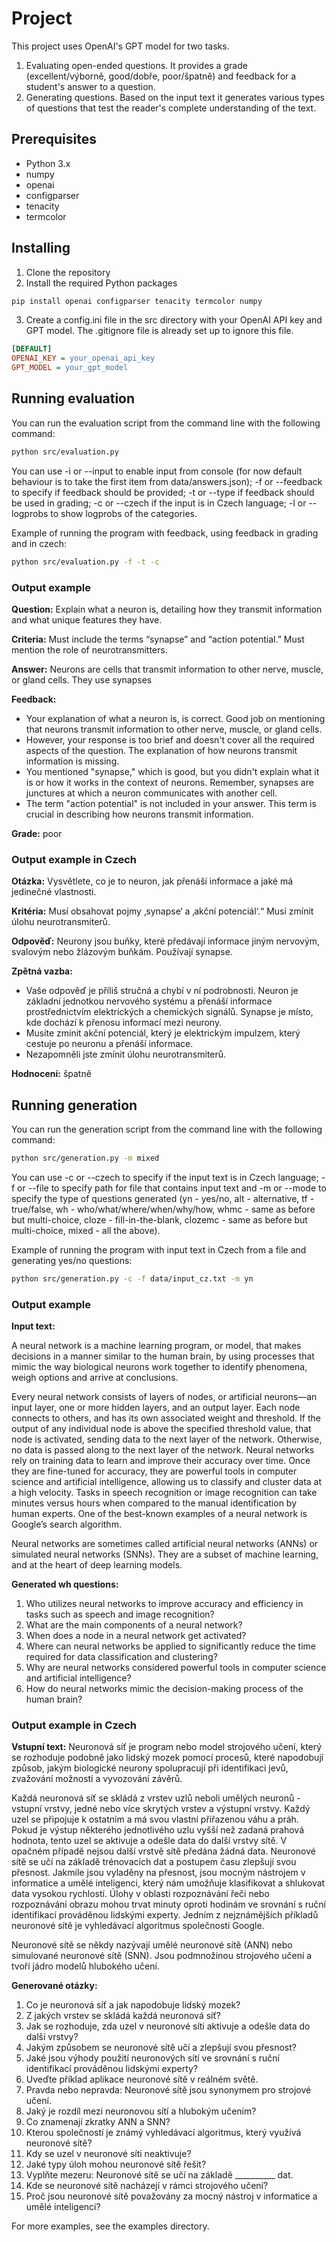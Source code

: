 # Project

This project uses OpenAI's GPT model for two tasks.

1. Evaluating open-ended questions. It provides a grade (excellent/výborně, good/dobře, poor/špatně) and feedback for a student's answer to a question.
2. Generating questions. Based on the input text it generates various types of questions that test the reader's complete understanding of the text.

## Prerequisites

- Python 3.x
- numpy
- openai
- configparser
- tenacity
- termcolor

## Installing

1. Clone the repository
2. Install the required Python packages

```sh
pip install openai configparser tenacity termcolor numpy
```

3. Create a config.ini file in the src directory with your OpenAI API key and GPT model. The .gitignore file is already set up to ignore this file.

```ini
[DEFAULT]
OPENAI_KEY = your_openai_api_key
GPT_MODEL = your_gpt_model
```

## Running evaluation

You can run the evaluation script from the command line with the following command:

```sh
python src/evaluation.py
```

You can use -i or --input to enable input from console (for now default behaviour is to take the first item from data/answers.json); -f or --feedback to specify if feedback should be provided; -t or --type if feedback should be used in grading; -c or --czech if the input is in Czech language; -l or --logprobs to show logprobs of the categories.

Example of running the program with feedback, using feedback in grading and in czech:

```sh
python src/evaluation.py -f -t -c
```

### Output example

**Question:**
Explain what a neuron is, detailing how they transmit information and what unique features they have.

**Criteria:**
Must include the terms “synapse” and “action potential.” Must mention the role of neurotransmitters.

**Answer:**
Neurons are cells that transmit information to other nerve, muscle, or gland cells. They use synapses

**Feedback:**
- Your explanation of what a neuron is, is correct. Good job on mentioning that neurons transmit information to other nerve, muscle, or gland cells.
- However, your response is too brief and doesn't cover all the required aspects of the question. The explanation of how neurons transmit information is missing.
- You mentioned "synapse," which is good, but you didn't explain what it is or how it works in the context of neurons. Remember, synapses are junctures at which a neuron communicates with another cell.
- The term "action potential" is not included in your answer. This term is crucial in describing how neurons transmit information.

**Grade:**
poor

### Output example in Czech

**Otázka:**
Vysvětlete, co je to neuron, jak přenáší informace a jaké má jedinečné vlastnosti.

**Kritéria:**
Musí obsahovat pojmy ‚synapse‘ a ‚akční potenciál‘.“ Musí zmínit úlohu neurotransmiterů.

**Odpověď:**
Neurony jsou buňky, které předávají informace jiným nervovým, svalovým nebo žlázovým buňkám. Používají synapse.

**Zpětná vazba:**
- Vaše odpověď je příliš stručná a chybí v ní podrobnosti. Neuron je základní jednotkou nervového systému a přenáší informace prostřednictvím elektrických a chemických signálů. Synapse je místo, kde dochází k přenosu informací mezi neurony.
- Musíte zmínit akční potenciál, který je elektrickým impulzem, který cestuje po neuronu a přenáší informace.
- Nezapomněli jste zmínit úlohu neurotransmiterů.

**Hodnocení:**
špatně

## Running generation

You can run the generation script from the command line with the following command:

```sh
python src/generation.py -m mixed
```

You can use -c or --czech to specify if the input text is in Czech language; -f or --file to specify path for file that contains input text and -m or --mode to specify the type of questions generated (yn - yes/no, alt - alternative, tf - true/false, wh - who/what/where/when/why/how, whmc - same as before but multi-choice, cloze - fill-in-the-blank, clozemc - same as before but multi-choice, mixed - all the above).

Example of running the program with input text in Czech from a file and generating yes/no questions:

```sh
python src/generation.py -c -f data/input_cz.txt -m yn
```

### Output example

**Input text:**

A neural network is a machine learning program, or model, that makes decisions in a manner similar to the human brain, by using processes that mimic the way biological neurons work together to identify phenomena, weigh options and arrive at conclusions.

Every neural network consists of layers of nodes, or artificial neurons—an input layer, one or more hidden layers, and an output layer. Each node connects to others, and has its own associated weight and threshold. If the output of any individual node is above the specified threshold value, that node is activated, sending data to the next layer of the network. Otherwise, no data is passed along to the next layer of the network.
Neural networks rely on training data to learn and improve their accuracy over time. Once they are fine-tuned for accuracy, they are powerful tools in computer science and artificial intelligence, allowing us to classify and cluster data at a high velocity. Tasks in speech recognition or image recognition can take minutes versus hours when compared to the manual identification by human experts. One of the best-known examples of a neural network is Google’s search algorithm.

Neural networks are sometimes called artificial neural networks (ANNs) or simulated neural networks (SNNs). They are a subset of machine learning, and at the heart of deep learning models.

**Generated wh questions:**
1. Who utilizes neural networks to improve accuracy and efficiency in tasks such as speech and image recognition?
2. What are the main components of a neural network?
3. When does a node in a neural network get activated?
4. Where can neural networks be applied to significantly reduce the time required for data classification and clustering?
5. Why are neural networks considered powerful tools in computer science and artificial intelligence?
6. How do neural networks mimic the decision-making process of the human brain?

### Output example in Czech

**Vstupní text:**
Neuronová síť je program nebo model strojového učení, který se rozhoduje podobně jako lidský mozek pomocí procesů, které napodobují způsob, jakým biologické neurony spolupracují při identifikaci jevů, zvažování možností a vyvozování závěrů.

Každá neuronová síť se skládá z vrstev uzlů neboli umělých neuronů - vstupní vrstvy, jedné nebo více skrytých vrstev a výstupní vrstvy. Každý uzel se připojuje k ostatním a má svou vlastní přiřazenou váhu a práh. Pokud je výstup některého jednotlivého uzlu vyšší než zadaná prahová hodnota, tento uzel se aktivuje a odešle data do další vrstvy sítě. V opačném případě nejsou další vrstvě sítě předána žádná data.
Neuronové sítě se učí na základě trénovacích dat a postupem času zlepšují svou přesnost. Jakmile jsou vyladěny na přesnost, jsou mocným nástrojem v informatice a umělé inteligenci, který nám umožňuje klasifikovat a shlukovat data vysokou rychlostí. Úlohy v oblasti rozpoznávání řeči nebo rozpoznávání obrazu mohou trvat minuty oproti hodinám ve srovnání s ruční identifikací prováděnou lidskými experty. Jedním z nejznámějších příkladů neuronové sítě je vyhledávací algoritmus společnosti Google.

Neuronové sítě se někdy nazývají umělé neuronové sítě (ANN) nebo simulované neuronové sítě (SNN). Jsou podmnožinou strojového učení a tvoří jádro modelů hlubokého učení.

**Generované otázky:**
1. Co je neuronová síť a jak napodobuje lidský mozek?
2. Z jakých vrstev se skládá každá neuronová síť?
3. Jak se rozhoduje, zda uzel v neuronové síti aktivuje a odešle data do další vrstvy?
4. Jakým způsobem se neuronové sítě učí a zlepšují svou přesnost?
5. Jaké jsou výhody použití neuronových sítí ve srovnání s ruční identifikací prováděnou lidskými experty?
6. Uveďte příklad aplikace neuronové sítě v reálném světě.
7. Pravda nebo nepravda: Neuronové sítě jsou synonymem pro strojové učení.
8. Jaký je rozdíl mezi neuronovou sítí a hlubokým učením?
9. Co znamenají zkratky ANN a SNN?
10. Kterou společností je známý vyhledávací algoritmus, který využívá neuronové sítě?
11. Kdy se uzel v neuronové síti neaktivuje?
12. Jaké typy úloh mohou neuronové sítě řešit?
13. Vyplňte mezeru: Neuronové sítě se učí na základě __________ dat.
14. Kde se neuronové sítě nacházejí v rámci strojového učení?
15. Proč jsou neuronové sítě považovány za mocný nástroj v informatice a umělé inteligenci?

For more examples, see the examples directory.

